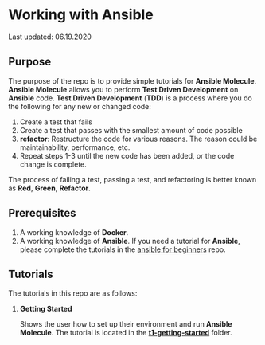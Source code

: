 # Working with Ansible

Last updated: 06.19.2020

## Purpose

The purpose of the repo is to provide simple tutorials for **Ansible Molecule**.
**Ansible Molecule** allows you to perform **Test Driven Development** on
**Ansible** code.  **Test Driven Development** (**TDD**) is a process
where you do the following for any new or changed code:

1.  Create a test that fails
2.  Create a test that passes with the smallest amount of code possible
3.  **refactor**: Restructure the code for various reasons.  The reason
could be maintainability, performance, etc.  
4.  Repeat steps 1-3 until the new code has been added, or the code change is
complete.

The process of failing a test, passing a test, and refactoring is better
known as **Red**, **Green**, **Refactor**.

## Prerequisites

1. A working knowledge of **Docker**.
1. A working knowledge of **Ansible**.  If you need a tutorial for **Ansible**,
please complete the tutorials in the
[ansible for beginners](../ansible-for-beginners) repo.

## Tutorials

The tutorials in this repo are as follows:

1. **Getting Started**

    Shows the user how to set up their environment
    and run **Ansible Molecule**.  The tutorial is located in the
    [**t1-getting-started**](./t1-getting-started) folder.
    


